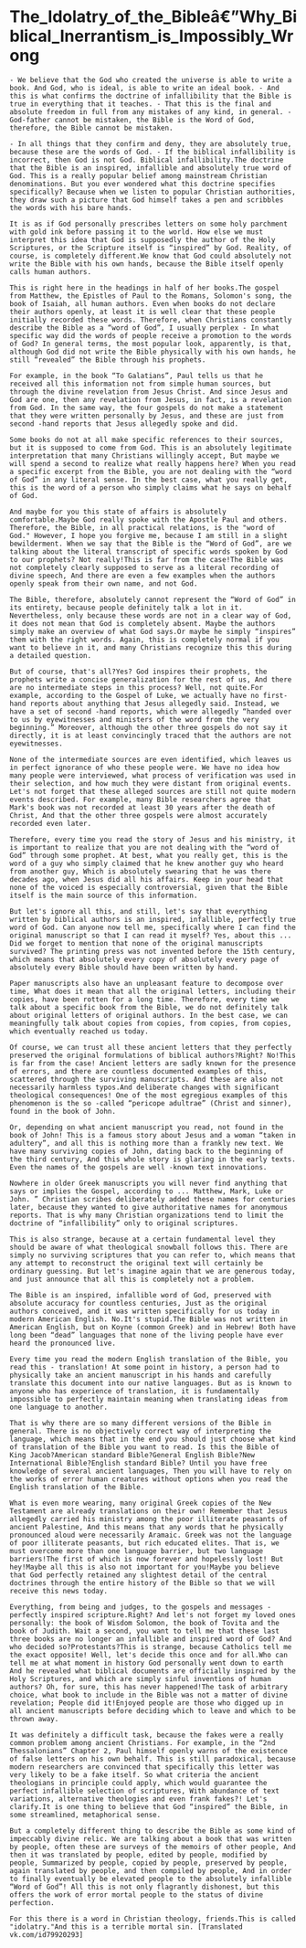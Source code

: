 <h1> The_Idolatry_of_the_Bibleâ€”Why_Biblical_Inerrantism_is_Impossibly_Wrong </h1>

    - We believe that the God who created the universe is able to write a book. And God, who is ideal, is able to write an ideal book. - And this is what confirms the doctrine of infallibility that the Bible is true in everything that it teaches. - That this is the final and absolute freedom in full from any mistakes of any kind, in general. -God-father cannot be mistaken, the Bible is the Word of God, therefore, the Bible cannot be mistaken. 

    - In all things that they confirm and deny, they are absolutely true, because these are the words of God. - If the biblical infallibility is incorrect, then God is not God. Biblical infallibility.The doctrine that the Bible is an inspired, infallible and absolutely true word of God. This is a really popular belief among mainstream Christian denominations. But you ever wondered what this doctrine specifies specifically? Because when we listen to popular Christian authorities, they draw such a picture that God himself takes a pen and scribbles the words with his bare hands. 

    It is as if God personally prescribes letters on some holy parchment with gold ink before passing it to the world. How else we must interpret this idea that God is supposedly the author of the Holy Scriptures, or the Scripture itself is “inspired” by God. Reality, of course, is completely different.We know that God could absolutely not write the Bible with his own hands, because the Bible itself openly calls human authors. 

    This is right here in the headings in half of her books.The gospel from Matthew, the Epistles of Paul to the Romans, Solomon's song, the book of Isaiah, all human authors. Even when books do not declare their authors openly, at least it is well clear that these people initially recorded these words. Therefore, when Christians constantly describe the Bible as a “word of God”, I usually perplex - In what specific way did the words of people receive a promotion to the words of God? In general terms, the most popular look, apparently, is that, although God did not write the Bible physically with his own hands, he still “revealed” the Bible through his prophets. 

    For example, in the book “To Galatians”, Paul tells us that he received all this information not from simple human sources, but through the divine revelation from Jesus Christ. And since Jesus and God are one, then any revelation from Jesus, in fact, is a revelation from God. In the same way, the four gospels do not make a statement that they were written personally by Jesus, and these are just from second -hand reports that Jesus allegedly spoke and did. 

    Some books do not at all make specific references to their sources, but it is supposed to come from God. This is an absolutely legitimate interpretation that many Christians willingly accept, But maybe we will spend a second to realize what really happens here? When you read a specific excerpt from the Bible, you are not dealing with the “word of God” in any literal sense. In the best case, what you really get, this is the word of a person who simply claims what he says on behalf of God. 

    And maybe for you this state of affairs is absolutely comfortable.Maybe God really spoke with the Apostle Paul and others. Therefore, the Bible, in all practical relations, is the "word of God." However, I hope you forgive me, because I am still in a slight bewilderment. When we say that the Bible is the “Word of God”, are we talking about the literal transcript of specific words spoken by God to our prophets? Not really!This is far from the case!The Bible was not completely clearly supposed to serve as a literal recording of divine speech, And there are even a few examples when the authors openly speak from their own name, and not God. 

    The Bible, therefore, absolutely cannot represent the “Word of God” in its entirety, because people definitely talk a lot in it. Nevertheless, only because these words are not in a clear way of God, it does not mean that God is completely absent. Maybe the authors simply make an overview of what God says.Or maybe he simply “inspires” them with the right words. Again, this is completely normal if you want to believe in it, and many Christians recognize this this during a detailed question. 

    But of course, that's all?Yes? God inspires their prophets, the prophets write a concise generalization for the rest of us, And there are no intermediate steps in this process? Well, not quite.For example, according to the Gospel of Luke, we actually have no first-hand reports about anything that Jesus allegedly said. Instead, we have a set of second -hand reports, which were allegedly “handed over to us by eyewitnesses and ministers of the word from the very beginning.” Moreover, although the other three gospels do not say it directly, it is at least convincingly traced that the authors are not eyewitnesses. 

    None of the intermediate sources are even identified, which leaves us in perfect ignorance of who these people were. We have no idea how many people were interviewed, what process of verification was used in their selection, and how much they were distant from original events. Let's not forget that these alleged sources are still not quite modern events described. For example, many Bible researchers agree that Mark's book was not recorded at least 30 years after the death of Christ, And that the other three gospels were almost accurately recorded even later. 

    Therefore, every time you read the story of Jesus and his ministry, it is important to realize that you are not dealing with the “word of God” through some prophet. At best, what you really get, this is the word of a guy who simply claimed that he knew another guy who heard from another guy, Which is absolutely swearing that he was there decades ago, when Jesus did all his affairs. Keep in your head that none of the voiced is especially controversial, given that the Bible itself is the main source of this information. 

    But let's ignore all this, and still, let's say that everything written by biblical authors is an inspired, infallible, perfectly true word of God. Can anyone now tell me, specifically where I can find the original manuscript so that I can read it myself? Yes, about this ... Did we forget to mention that none of the original manuscripts survived? The printing press was not invented before the 15th century, which means that absolutely every copy of absolutely every page of absolutely every Bible should have been written by hand. 

    Paper manuscripts also have an unpleasant feature to decompose over time, What does it mean that all the original letters, including their copies, have been rotten for a long time. Therefore, every time we talk about a specific book from the Bible, we do not definitely talk about original letters of original authors. In the best case, we can meaningfully talk about copies from copies, from copies, from copies, which eventually reached us today. 

    Of course, we can trust all these ancient letters that they perfectly preserved the original formulations of biblical authors?Right? No!This is far from the case! Ancient letters are sadly known for the presence of errors, and there are countless documented examples of this, scattered through the surviving manuscripts. And these are also not necessarily harmless typos.And deliberate changes with significant theological consequences! One of the most egregious examples of this phenomenon is the so -called “pericope adultrae” (Christ and sinner), found in the book of John. 

    Or, depending on what ancient manuscript you read, not found in the book of John! This is a famous story about Jesus and a woman “taken in adultery”, and all this is nothing more than a frankly new text. We have many surviving copies of John, dating back to the beginning of the third century, And this whole story is glaring in the early texts. Even the names of the gospels are well -known text innovations. 

    Nowhere in older Greek manuscripts you will never find anything that says or implies the Gospel, according to ... Matthew, Mark, Luke or John. ” Christian scribes deliberately added these names for centuries later, because they wanted to give authoritative names for anonymous reports. That is why many Christian organizations tend to limit the doctrine of “infallibility” only to original scriptures. 

    This is also strange, because at a certain fundamental level they should be aware of what theological snowball follows this. There are simply no surviving scriptures that you can refer to, which means that any attempt to reconstruct the original text will certainly be ordinary guessing. But let's imagine again that we are generous today, and just announce that all this is completely not a problem. 

    The Bible is an inspired, infallible word of God, preserved with absolute accuracy for countless centuries, Just as the original authors conceived, and it was written specifically for us today in modern American English. No.It's stupid.The Bible was not written in American English, but on Koyne (common Greek) and in Hebrew! Both have long been “dead” languages that none of the living people have ever heard the pronounced live. 

    Every time you read the modern English translation of the Bible, you read this - translation! At some point in history, a person had to physically take an ancient manuscript in his hands and carefully translate this document into our native languages. But as is known to anyone who has experience of translation, it is fundamentally impossible to perfectly maintain meaning when translating ideas from one language to another. 

    That is why there are so many different versions of the Bible in general. There is no objectively correct way of interpreting the language, which means that in the end you should just choose what kind of translation of the Bible you want to read. Is this the Bible of King Jacob?American standard Bible?General English Bible?New International Bible?English standard Bible? Until you have free knowledge of several ancient languages, Then you will have to rely on the works of error human creatures without options when you read the English translation of the Bible. 

    What is even more wearing, many original Greek copies of the New Testament are already translations on their own! Remember that Jesus allegedly carried his ministry among the poor illiterate peasants of ancient Palestine, And this means that any words that he physically pronounced aloud were necessarily Aramaic. Greek was not the language of poor illiterate peasants, but rich educated elites. That is, we must overcome more than one language barrier, but two language barriers!The first of which is now forever and hopelessly lost! But hey!Maybe all this is also not important for you!Maybe you believe that God perfectly retained any slightest detail of the central doctrines through the entire history of the Bible so that we will receive this news today. 

    Everything, from being and judges, to the gospels and messages - perfectly inspired scripture.Right? And let's not forget my loved ones personally: the book of Wisdom Solomon, the book of Tovita and the book of Judith. Wait a second, you want to tell me that these last three books are no longer an infallible and inspired word of God? And who decided so?Protestants?This is strange, because Catholics tell me the exact opposite! Well, let's decide this once and for all.Who can tell me at what moment in history God personally went down to earth And he revealed what biblical documents are officially inspired by the Holy Scriptures, and which are simply sinful inventions of human authors? Oh, for sure, this has never happened!The task of arbitrary choice, what book to include in the Bible was not a matter of divine revelation; People did it!Enjoyed people are those who digged up in all ancient manuscripts before deciding which to leave and which to be thrown away. 

    It was definitely a difficult task, because the fakes were a really common problem among ancient Christians. For example, in the “2nd Thessalonians” Chapter 2, Paul himself openly warns of the existence of false letters on his own behalf. This is still paradoxical, because modern researchers are convinced that specifically this letter was very likely to be a fake itself. So what criteria the ancient theologians in principle could apply, which would guarantee the perfect infallible selection of scriptures, With abundance of text variations, alternative theologies and even frank fakes?! Let's clarify.It is one thing to believe that God “inspired” the Bible, in some streamlined, metaphorical sense. 

    But a completely different thing to describe the Bible as some kind of impeccably divine relic. We are talking about a book that was written by people, often these are surveys of the memoirs of other people, And then it was translated by people, edited by people, modified by people, Summarized by people, copied by people, preserved by people, again translated by people, and then compiled by people, And in order to finally eventually be elevated people to the absolutely infallible “Word of God”! All this is not only flagrantly dishonest, but this offers the work of error mortal people to the status of divine perfection. 

    For this there is a word in Christian theology, friends.This is called "idolatry."And this is a terrible mortal sin. [Translated vk.com/id79920293] 